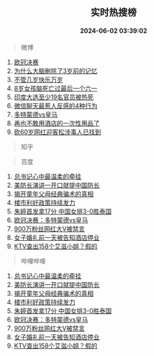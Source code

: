 <div align="center"><h2>实时热搜榜</h2><h4>2024-06-02 03:39:02</h4></div>

> 微博  

1. [欧冠决赛](https://s.weibo.com/weibo?q=%E6%AC%A7%E5%86%A0%E5%86%B3%E8%B5%9B&t=31&band_rank=1&Refer=top)<br />
2. [为什么大脑删除了3岁前的记忆](https://s.weibo.com/weibo?q=%23%E4%B8%BA%E4%BB%80%E4%B9%88%E5%A4%A7%E8%84%91%E5%88%A0%E9%99%A4%E4%BA%863%E5%B2%81%E5%89%8D%E7%9A%84%E8%AE%B0%E5%BF%86%23&t=31&band_rank=2&Refer=top)<br />
3. [不管几岁快乐万岁](https://s.weibo.com/weibo?q=%23%E4%B8%8D%E7%AE%A1%E5%87%A0%E5%B2%81%E5%BF%AB%E4%B9%90%E4%B8%87%E5%B2%81%23&t=31&band_rank=3&Refer=top)<br />
4. [8岁女孩脑死亡过最后一个六一](https://s.weibo.com/weibo?q=%238%E5%B2%81%E5%A5%B3%E5%AD%A9%E8%84%91%E6%AD%BB%E4%BA%A1%E8%BF%87%E6%9C%80%E5%90%8E%E4%B8%80%E4%B8%AA%E5%85%AD%E4%B8%80%23&t=31&band_rank=4&Refer=top)<br />
5. [印度大选至少19名官员被热死](https://s.weibo.com/weibo?q=%23%E5%8D%B0%E5%BA%A6%E5%A4%A7%E9%80%89%E8%87%B3%E5%B0%9119%E5%90%8D%E5%AE%98%E5%91%98%E8%A2%AB%E7%83%AD%E6%AD%BB%23&t=31&band_rank=5&Refer=top)<br />
6. [微信聊天最惹人反感的4种行为](https://s.weibo.com/weibo?q=%23%E5%BE%AE%E4%BF%A1%E8%81%8A%E5%A4%A9%E6%9C%80%E6%83%B9%E4%BA%BA%E5%8F%8D%E6%84%9F%E7%9A%844%E7%A7%8D%E8%A1%8C%E4%B8%BA%23&t=31&band_rank=6&Refer=top)<br />
7. [多特蒙德vs皇马](https://s.weibo.com/weibo?q=%23%E5%A4%9A%E7%89%B9%E8%92%99%E5%BE%B7vs%E7%9A%87%E9%A9%AC%23&t=31&band_rank=7&Refer=top)<br />
8. [再也不敢用酒店的一次性用品了](https://s.weibo.com/weibo?q=%23%E5%86%8D%E4%B9%9F%E4%B8%8D%E6%95%A2%E7%94%A8%E9%85%92%E5%BA%97%E7%9A%84%E4%B8%80%E6%AC%A1%E6%80%A7%E7%94%A8%E5%93%81%E4%BA%86%23&t=31&band_rank=8&Refer=top)<br />
9. [砍60岁网红迎客松涉事人已找到](https://s.weibo.com/weibo?q=%23%E7%A0%8D60%E5%B2%81%E7%BD%91%E7%BA%A2%E8%BF%8E%E5%AE%A2%E6%9D%BE%E6%B6%89%E4%BA%8B%E4%BA%BA%E5%B7%B2%E6%89%BE%E5%88%B0%23&t=31&band_rank=9&Refer=top)<br />

> 知乎  


> 百度  

1. [总书记心中最温柔的牵挂](https://www.baidu.com/s?wd=%E6%80%BB%E4%B9%A6%E8%AE%B0%E5%BF%83%E4%B8%AD%E6%9C%80%E6%B8%A9%E6%9F%94%E7%9A%84%E7%89%B5%E6%8C%82&sa=fyb_news&rsv_dl=fyb_news)<br />
2. [美防长演讲一开口就提中国防长](https://www.baidu.com/s?wd=%E7%BE%8E%E9%98%B2%E9%95%BF%E6%BC%94%E8%AE%B2%E4%B8%80%E5%BC%80%E5%8F%A3%E5%B0%B1%E6%8F%90%E4%B8%AD%E5%9B%BD%E9%98%B2%E9%95%BF&sa=fyb_news&rsv_dl=fyb_news)<br />
3. [揭开童年父母经典骗术的真相](https://www.baidu.com/s?wd=%E6%8F%AD%E5%BC%80%E7%AB%A5%E5%B9%B4%E7%88%B6%E6%AF%8D%E7%BB%8F%E5%85%B8%E9%AA%97%E6%9C%AF%E7%9A%84%E7%9C%9F%E7%9B%B8&sa=fyb_news&rsv_dl=fyb_news)<br />
4. [楼市利好政策持续发力](https://www.baidu.com/s?wd=%E6%A5%BC%E5%B8%82%E5%88%A9%E5%A5%BD%E6%94%BF%E7%AD%96%E6%8C%81%E7%BB%AD%E5%8F%91%E5%8A%9B&sa=fyb_news&rsv_dl=fyb_news)<br />
5. [朱婷首发拿17分 中国女排3-0胜泰国](https://www.baidu.com/s?wd=%E6%9C%B1%E5%A9%B7%E9%A6%96%E5%8F%91%E6%8B%BF17%E5%88%86+%E4%B8%AD%E5%9B%BD%E5%A5%B3%E6%8E%923-0%E8%83%9C%E6%B3%B0%E5%9B%BD&sa=fyb_news&rsv_dl=fyb_news)<br />
6. [欧冠决赛：多特蒙德vs皇马](https://www.baidu.com/s?wd=%E6%AC%A7%E5%86%A0%E5%86%B3%E8%B5%9B%EF%BC%9A%E5%A4%9A%E7%89%B9%E8%92%99%E5%BE%B7vs%E7%9A%87%E9%A9%AC&sa=fyb_news&rsv_dl=fyb_news)<br />
7. [900万粉丝网红大V被禁言](https://www.baidu.com/s?wd=900%E4%B8%87%E7%B2%89%E4%B8%9D%E7%BD%91%E7%BA%A2%E5%A4%A7V%E8%A2%AB%E7%A6%81%E8%A8%80&sa=fyb_news&rsv_dl=fyb_news)<br />
8. [女子婚礼前一天被告知酒店停业](https://www.baidu.com/s?wd=%E5%A5%B3%E5%AD%90%E5%A9%9A%E7%A4%BC%E5%89%8D%E4%B8%80%E5%A4%A9%E8%A2%AB%E5%91%8A%E7%9F%A5%E9%85%92%E5%BA%97%E5%81%9C%E4%B8%9A&sa=fyb_news&rsv_dl=fyb_news)<br />
9. [KTV查出158个艾滋小姐？假的](https://www.baidu.com/s?wd=KTV%E6%9F%A5%E5%87%BA158%E4%B8%AA%E8%89%BE%E6%BB%8B%E5%B0%8F%E5%A7%90%EF%BC%9F%E5%81%87%E7%9A%84&sa=fyb_news&rsv_dl=fyb_news)<br />

> 哔哩哔哩  

1. [总书记心中最温柔的牵挂](https://www.baidu.com/s?wd=%E6%80%BB%E4%B9%A6%E8%AE%B0%E5%BF%83%E4%B8%AD%E6%9C%80%E6%B8%A9%E6%9F%94%E7%9A%84%E7%89%B5%E6%8C%82&sa=fyb_news&rsv_dl=fyb_news)<br />
2. [美防长演讲一开口就提中国防长](https://www.baidu.com/s?wd=%E7%BE%8E%E9%98%B2%E9%95%BF%E6%BC%94%E8%AE%B2%E4%B8%80%E5%BC%80%E5%8F%A3%E5%B0%B1%E6%8F%90%E4%B8%AD%E5%9B%BD%E9%98%B2%E9%95%BF&sa=fyb_news&rsv_dl=fyb_news)<br />
3. [揭开童年父母经典骗术的真相](https://www.baidu.com/s?wd=%E6%8F%AD%E5%BC%80%E7%AB%A5%E5%B9%B4%E7%88%B6%E6%AF%8D%E7%BB%8F%E5%85%B8%E9%AA%97%E6%9C%AF%E7%9A%84%E7%9C%9F%E7%9B%B8&sa=fyb_news&rsv_dl=fyb_news)<br />
4. [楼市利好政策持续发力](https://www.baidu.com/s?wd=%E6%A5%BC%E5%B8%82%E5%88%A9%E5%A5%BD%E6%94%BF%E7%AD%96%E6%8C%81%E7%BB%AD%E5%8F%91%E5%8A%9B&sa=fyb_news&rsv_dl=fyb_news)<br />
5. [朱婷首发拿17分 中国女排3-0胜泰国](https://www.baidu.com/s?wd=%E6%9C%B1%E5%A9%B7%E9%A6%96%E5%8F%91%E6%8B%BF17%E5%88%86+%E4%B8%AD%E5%9B%BD%E5%A5%B3%E6%8E%923-0%E8%83%9C%E6%B3%B0%E5%9B%BD&sa=fyb_news&rsv_dl=fyb_news)<br />
6. [欧冠决赛：多特蒙德vs皇马](https://www.baidu.com/s?wd=%E6%AC%A7%E5%86%A0%E5%86%B3%E8%B5%9B%EF%BC%9A%E5%A4%9A%E7%89%B9%E8%92%99%E5%BE%B7vs%E7%9A%87%E9%A9%AC&sa=fyb_news&rsv_dl=fyb_news)<br />
7. [900万粉丝网红大V被禁言](https://www.baidu.com/s?wd=900%E4%B8%87%E7%B2%89%E4%B8%9D%E7%BD%91%E7%BA%A2%E5%A4%A7V%E8%A2%AB%E7%A6%81%E8%A8%80&sa=fyb_news&rsv_dl=fyb_news)<br />
8. [女子婚礼前一天被告知酒店停业](https://www.baidu.com/s?wd=%E5%A5%B3%E5%AD%90%E5%A9%9A%E7%A4%BC%E5%89%8D%E4%B8%80%E5%A4%A9%E8%A2%AB%E5%91%8A%E7%9F%A5%E9%85%92%E5%BA%97%E5%81%9C%E4%B8%9A&sa=fyb_news&rsv_dl=fyb_news)<br />
9. [KTV查出158个艾滋小姐？假的](https://www.baidu.com/s?wd=KTV%E6%9F%A5%E5%87%BA158%E4%B8%AA%E8%89%BE%E6%BB%8B%E5%B0%8F%E5%A7%90%EF%BC%9F%E5%81%87%E7%9A%84&sa=fyb_news&rsv_dl=fyb_news)<br />
